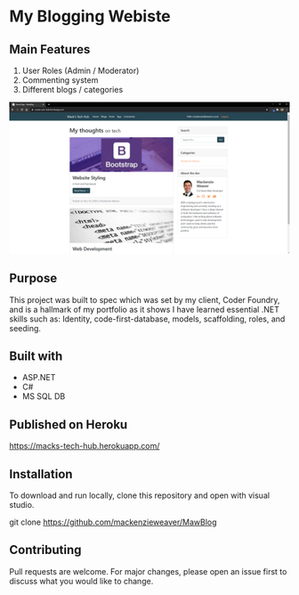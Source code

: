 # My Blogging Webiste
 
## Main Features

1. User Roles (Admin / Moderator)
1. Commenting system
1. Different blogs / categories

![HomePage](https://github.com/mackenzieweaver/MawBlog/blob/main/readmeimg.png?raw=true)

## Purpose

This project was built to spec which was set by my client, Coder Foundry, and is a hallmark of my portfolio as it shows I have learned essential .NET skills such as: Identity, code-first-database, models, scaffolding, roles, and seeding.

## Built with

* ASP.NET
* C#
* MS SQL DB

## Published on Heroku

https://macks-tech-hub.herokuapp.com/

## Installation

To download and run locally, clone this repository and open with visual studio.

git clone https://github.com/mackenzieweaver/MawBlog

## Contributing

Pull requests are welcome. For major changes, please open an issue first to discuss what you would like to change.
